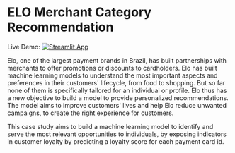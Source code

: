 # ELO Merchant Category Recommendation

Live Demo: [![Streamlit App](https://static.streamlit.io/badges/streamlit_badge_black_white.svg)](https://share.streamlit.io/shekhartz/elo-stream/main/elo.py)

Elo, one of the largest payment brands in Brazil, has built partnerships with merchants to offer promotions or discounts to cardholders. Elo has built machine learning models to understand the most important aspects and preferences in their customers' lifecycle, from food to shopping. But so far none of them is specifically tailored for an individual or profile. Elo thus has a new objective to build a model to provide personalized recommendations. The model aims to improve customers' lives and help Elo reduce unwanted campaigns, to create the right experience for customers.

This case study aims to build a machine learning model to identify and serve the most relevant opportunities to individuals, by exposing indicators in customer loyalty by predicting a loyalty score for each payment card id.
